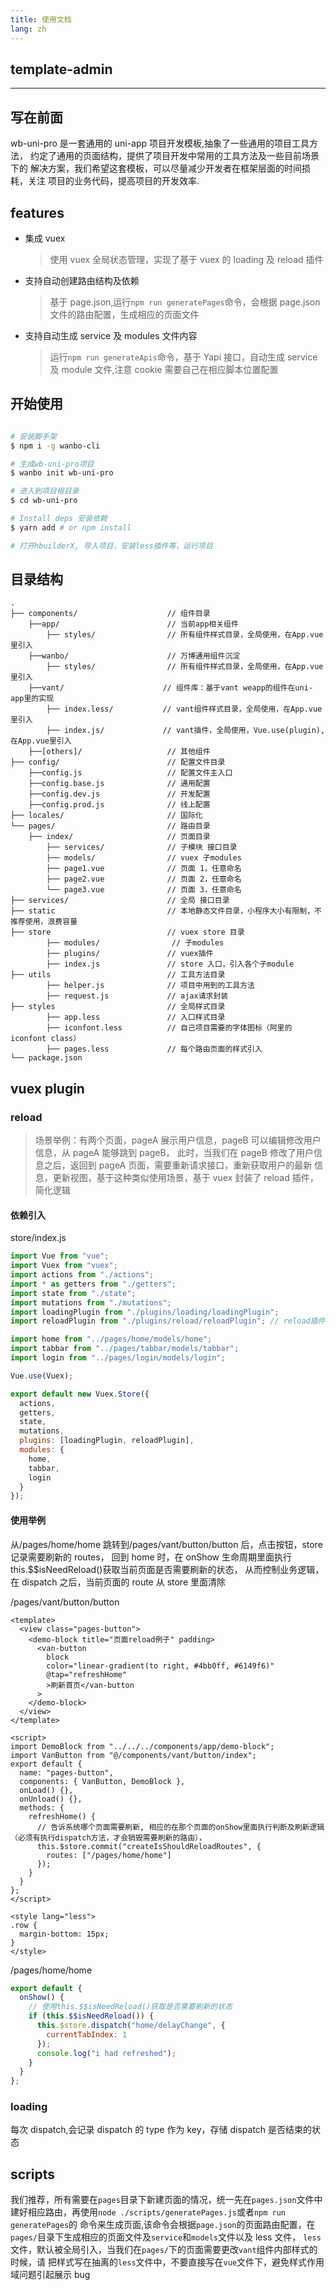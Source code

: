 ```yaml
---
title: 使用文档
lang: zh
---
```


## template-admin
----------

## 写在前面

wb-uni-pro 是一套通用的 uni-app 项目开发模板,抽象了一些通用的项目工具方法，
约定了通用的页面结构，提供了项目开发中常用的工具方法及一些目前场景下的
解决方案，我们希望这套模板，可以尽量减少开发者在框架层面的时间损耗，关注
项目的业务代码，提高项目的开发效率.

## features

- 集成 vuex
  > 使用 vuex 全局状态管理，实现了基于 vuex 的 loading 及 reload 插件
- 支持自动创建路由结构及依赖
  > 基于 page.json,运行`npm run generatePages`命令，会根据 page.json 文件的路由配置，生成相应的页面文件
- 支持自动生成 service 及 modules 文件内容
  > 运行`npm run generateApis`命令，基于 Yapi 接口，自动生成 service 及 module 文件,注意 cookie 需要自己在相应脚本位置配置


## 开始使用

```bash

# 安装脚手架
$ npm i -g wanbo-cli

# 生成wb-uni-pro项目
$ wanbo init wb-uni-pro

# 进入到项目根目录
$ cd wb-uni-pro

# Install deps 安装依赖
$ yarn add # or npm install

# 打开hbuilderX, 导入项目，安装less插件等，运行项目

```

## 目录结构

```
.
├── components/                    // 组件目录
    ├──app/                        // 当前app相关组件
        ├── styles/                // 所有组件样式目录，全局使用，在App.vue里引入
    ├──wanbo/                      // 万博通用组件沉淀
        ├── styles/                // 所有组件样式目录，全局使用，在App.vue里引入
    ├──vant/                      // 组件库：基于vant weapp的组件在uni-app里的实现
        ├── index.less/           // vant组件样式目录，全局使用，在App.vue里引入
        ├── index.js/             // vant插件，全局使用，Vue.use(plugin),在App.vue里引入
    ├──[others]/                   // 其他组件
├── config/                        // 配置文件目录
    ├──config.js                   // 配置文件主入口
    ├──config.base.js              // 通用配置
    ├──config.dev.js               // 开发配置
    ├──config.prod.js              // 线上配置
├── locales/                       // 国际化
└── pages/                         // 路由目录
    ├── index/                     // 页面目录
        ├── services/              // 子模块 接口目录
        ├── models/                // vuex 子modules
        ├── page1.vue              // 页面 1，任意命名
        ├── page2.vue              // 页面 2，任意命名
        └── page3.vue              // 页面 3，任意命名
├── services/                      // 全局 接口目录
├── static                         // 本地静态文件目录，小程序大小有限制，不推荐使用，浪费容量
├── store                          // vuex store 目录
        ├── modules/                // 子modules
        ├── plugins/               // vuex插件
        ├── index.js               // store 入口，引入各个子module
├── utils                          // 工具方法目录
        ├── helper.js              // 项目中用到的工具方法
        ├── request.js             // ajax请求封装
├── styles                         // 全局样式目录
        ├── app.less               // 入口样式目录
        ├── iconfont.less          // 自己项目需要的字体图标（阿里的iconfont class）
        ├── pages.less             // 每个路由页面的样式引入
└── package.json

```

## vuex plugin

### reload

> 场景举例：有两个页面，pageA 展示用户信息，pageB 可以编辑修改用户信息，从 pageA 能够跳到 pageB，
> 此时，当我们在 pageB 修改了用户信息之后，返回到 pageA 页面，需要重新请求接口，重新获取用户的最新
> 信息，更新视图，基于这种类似使用场景，基于 vuex 封装了 reload 插件，简化逻辑

#### 依赖引入

store/index.js

```js
import Vue from "vue";
import Vuex from "vuex";
import actions from "./actions";
import * as getters from "./getters";
import state from "./state";
import mutations from "./mutations";
import loadingPlugin from "./plugins/loading/loadingPlugin";
import reloadPlugin from "./plugins/reload/reloadPlugin"; // reload插件

import home from "../pages/home/models/home";
import tabbar from "../pages/tabbar/models/tabbar";
import login from "../pages/login/models/login";

Vue.use(Vuex);

export default new Vuex.Store({
  actions,
  getters,
  state,
  mutations,
  plugins: [loadingPlugin, reloadPlugin],
  modules: {
    home,
    tabbar,
    login
  }
});
```

#### 使用举例

从/pages/home/home 跳转到/pages/vant/button/button 后，点击按钮，store 记录需要刷新的 routes，
回到 home 时，在 onShow 生命周期里面执行 this.\$\$isNeedReload()获取当前页面是否需要刷新的状态，
从而控制业务逻辑，在 dispatch 之后，当前页面的 route 从 store 里面清除

/pages/vant/button/button

```vue
<template>
  <view class="pages-button">
    <demo-block title="页面reload例子" padding>
      <van-button
        block
        color="linear-gradient(to right, #4bb0ff, #6149f6)"
        @tap="refreshHome"
        >刷新首页</van-button
      >
    </demo-block>
  </view>
</template>

<script>
import DemoBlock from "../../../components/app/demo-block";
import VanButton from "@/components/vant/button/index";
export default {
  name: "pages-button",
  components: { VanButton, DemoBlock },
  onLoad() {},
  onUnload() {},
  methods: {
    refreshHome() {
      // 告诉系统哪个页面需要刷新, 相应的在那个页面的onShow里面执行判断及刷新逻辑（必须有执行dispatch方法，才会销毁需要刷新的路由），
      this.$store.commit("createIsShouldReloadRoutes", {
        routes: ["/pages/home/home"]
      });
    }
  }
};
</script>

<style lang="less">
.row {
  margin-bottom: 15px;
}
</style>
```

/pages/home/home

```js
export default {
  onShow() {
    // 使用this.$$isNeedReload()获取是否需要刷新的状态
    if (this.$$isNeedReload()) {
      this.$store.dispatch("home/delayChange", {
        currentTabIndex: 1
      });
      console.log("i had refreshed");
    }
  }
};
```

### loading

每次 dispatch,会记录 dispatch 的 type 作为 key，存储 dispatch 是否结束的状态

## scripts

我们推荐，所有需要在`pages`目录下新建页面的情况，统一先在`pages.json`文件中建好相应路由，再使用`node ./scripts/generatePages.js`或者`npm run generatePages`的
命令来生成页面,该命令会根据`page.json`的页面路由配置，在`pages/`目录下生成相应的页面文件及`service`和`models`文件以及 less 文件，
`less`文件，默认被全局引入，当我们在`pages/`下的页面需要更改`vant`组件内部样式的时候，请
把样式写在抽离的`less`文件中，不要直接写在`vue`文件下，避免样式作用域问题引起展示 bug
